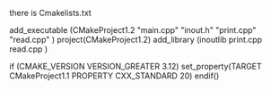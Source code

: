 there is Cmakelists.txt

add_executable (CMakeProject1.2 "main.cpp" "inout.h" "print.cpp" "read.cpp" )
project(CMakeProject1.2)
add_library (inoutlib print.cpp read.cpp )

if (CMAKE_VERSION VERSION_GREATER 3.12)
  set_property(TARGET CMakeProject1.1 PROPERTY CXX_STANDARD 20)
endif()
